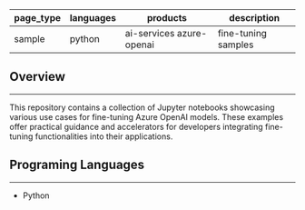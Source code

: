 
| page_type  | languages | products                | description         |
|-----------|-----------|--------------------------|---------------------|
| sample    | python    | ai-services azure-openai | fine-tuning samples |

## Overview
---
This repository contains a collection of Jupyter notebooks showcasing various use cases for fine-tuning Azure OpenAI models. These examples offer practical guidance and accelerators for developers integrating fine-tuning functionalities into their applications.

## Programing Languages
---
- Python

